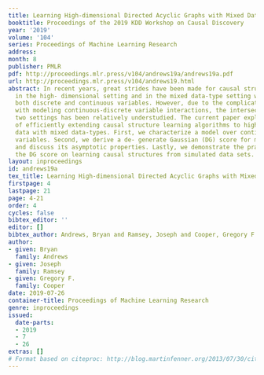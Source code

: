 ```yaml
---
title: Learning High-dimensional Directed Acyclic Graphs with Mixed Data-types
booktitle: Proceedings of the 2019 KDD Workshop on Causal Discovery
year: '2019'
volume: '104'
series: Proceedings of Machine Learning Research
address: 
month: 8
publisher: PMLR
pdf: http://proceedings.mlr.press/v104/andrews19a/andrews19a.pdf
url: http://proceedings.mlr.press/v104/andrews19.html
abstract: In recent years, great strides have been made for causal structure learning
  in the high- dimensional setting and in the mixed data-type setting when there are
  both discrete and continuous variables. However, due to the complications involved
  with modeling continuous-discrete variable interactions, the intersection of these
  two settings has been relatively understudied. The current paper explores the problem
  of efficiently extending causal structure learning algorithms to high-dimensional
  data with mixed data-types. First, we characterize a model over continuous and discrete
  variables. Second, we derive a de- generate Gaussian (DG) score for mixed data-types
  and discuss its asymptotic properties. Lastly, we demonstrate the practicality of
  the DG score on learning causal structures from simulated data sets.
layout: inproceedings
id: andrews19a
tex_title: Learning High-dimensional Directed Acyclic Graphs with Mixed Data-types
firstpage: 4
lastpage: 21
page: 4-21
order: 4
cycles: false
bibtex_editor: ''
editor: []
bibtex_author: Andrews, Bryan and Ramsey, Joseph and Cooper, Gregory F.
author:
- given: Bryan
  family: Andrews
- given: Joseph
  family: Ramsey
- given: Gregory F.
  family: Cooper
date: 2019-07-26
container-title: Proceedings of Machine Learning Research
genre: inproceedings
issued:
  date-parts:
  - 2019
  - 7
  - 26
extras: []
# Format based on citeproc: http://blog.martinfenner.org/2013/07/30/citeproc-yaml-for-bibliographies/
---
```

